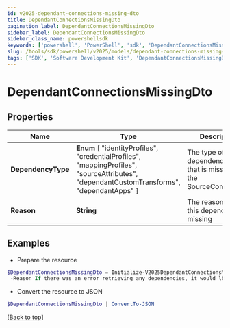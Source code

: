 ```yaml
---
id: v2025-dependant-connections-missing-dto
title: DependantConnectionsMissingDto
pagination_label: DependantConnectionsMissingDto
sidebar_label: DependantConnectionsMissingDto
sidebar_class_name: powershellsdk
keywords: ['powershell', 'PowerShell', 'sdk', 'DependantConnectionsMissingDto', 'V2025DependantConnectionsMissingDto'] 
slug: /tools/sdk/powershell/v2025/models/dependant-connections-missing-dto
tags: ['SDK', 'Software Development Kit', 'DependantConnectionsMissingDto', 'V2025DependantConnectionsMissingDto']
---
```



# DependantConnectionsMissingDto

## Properties

Name | Type | Description | Notes
------------ | ------------- | ------------- | -------------
**DependencyType** |  **Enum** [  "identityProfiles",    "credentialProfiles",    "mappingProfiles",    "sourceAttributes",    "dependantCustomTransforms",    "dependantApps" ] | The type of dependency type that is missing in the SourceConnections | [optional] 
**Reason** | **String** | The reason why this dependency is missing | [optional] 

## Examples

- Prepare the resource
```powershell
$DependantConnectionsMissingDto = Initialize-V2025DependantConnectionsMissingDto  -DependencyType dependantApps `
 -Reason If there was an error retrieving any dependencies, it would lbe listed here
```

- Convert the resource to JSON
```powershell
$DependantConnectionsMissingDto | ConvertTo-JSON
```


[[Back to top]](#) 

